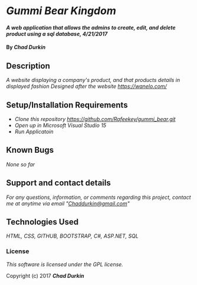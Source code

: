# _Gummi Bear Kingdom_

#### _A web application that allows the admins to create, edit, and delete product using a sql database, 4/21/2017_

#### By _**Chad Durkin**_

## Description

_A website displaying a company's product, and that products details in displayed fashion_
_Designed after the website https://wanelo.com/_

## Setup/Installation Requirements

* _Clone this repository https://github.com/Rafeekey/gummi_bear.git_
* _Open up in Microsoft Visual Studio 15_
* _Run Applicatoin_

## Known Bugs

_None so far_

## Support and contact details

_For any questions, information, or comments regarding this project, contact me at anytime via email "Chaddurkin@gmail.com"_

## Technologies Used

_HTML, CSS, GITHUB, BOOTSTRAP, C#, ASP.NET, SQL_

### License

*This software is licensed under the GPL license.*

Copyright (c) 2017 **_Chad Durkin_**